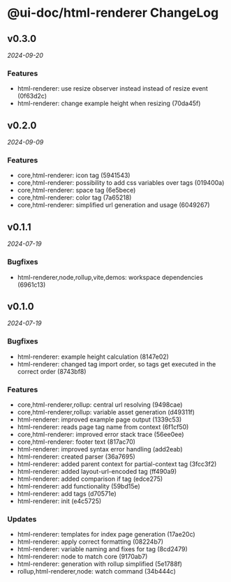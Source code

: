 # @ui-doc/html-renderer ChangeLog

## v0.3.0

_2024-09-20_

### Features

- html-renderer: use resize observer instead instead of resize event (0f63d2c)
- html-renderer: change example height when resizing (70da45f)

## v0.2.0

_2024-09-09_

### Features

- core,html-renderer: icon tag (5941543)
- core,html-renderer: possibility to add css variables over tags (019400a)
- core,html-renderer: space tag (6e5bece)
- core,html-renderer: color tag (7a65218)
- core,html-renderer: simplified url generation and usage (6049267)

## v0.1.1

_2024-07-19_

### Bugfixes

- html-renderer,node,rollup,vite,demos: workspace dependencies (6961c13)

## v0.1.0

_2024-07-19_

### Bugfixes

- html-renderer: example height calculation (8147e02)
- html-renderer: changed tag import order, so tags get executed in the correct order (8743bf8)

### Features

- core,html-renderer,rollup: central url resolving (9498cae)
- core,html-renderer,rollup: variable asset generation (d49311f)
- html-renderer: improved example page output (1339c53)
- html-renderer: reads page tag name from context (6f1cf50)
- core,html-renderer: improved error stack trace (56ee0ee)
- core,html-renderer: footer text (817ac70)
- html-renderer: improved syntax error handling (add2eab)
- html-renderer: created parser (36a7695)
- html-renderer: added parent context for partial-context tag (3fcc3f2)
- html-renderer: added layout-url-encoded tag (ff490a9)
- html-renderer: added comparison if tag (edce275)
- html-renderer: add functionality (59bd15e)
- html-renderer: add tags (d70571e)
- html-renderer: init (e4c5725)

### Updates

- html-renderer: templates for index page generation (17ae20c)
- html-renderer: apply correct formatting (08224b7)
- html-renderer: variable naming and fixes for tag (8cd2479)
- html-renderer: node to match core (9170ab7)
- html-renderer: generation with rollup simplified (5e1788f)
- rollup,html-renderer,node: watch command (34b444c)
